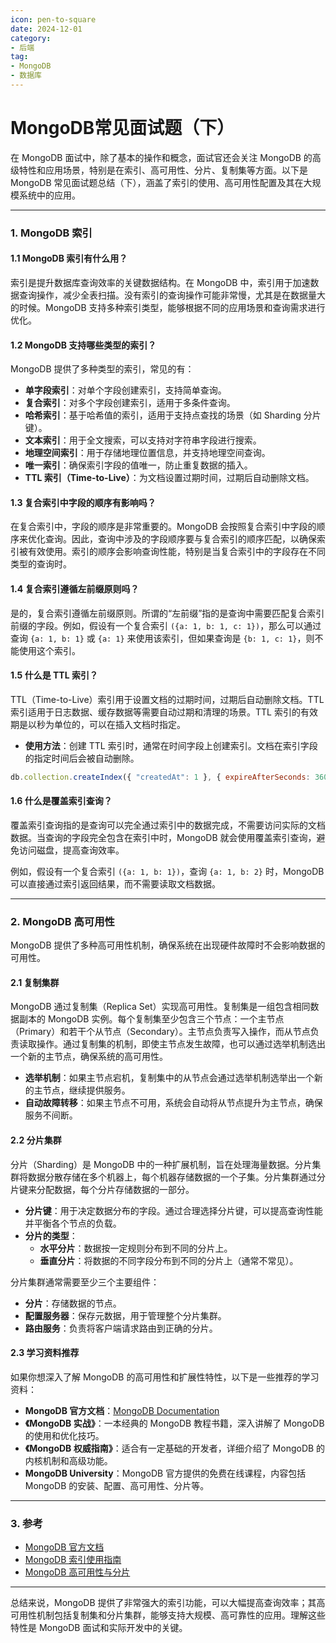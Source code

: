 ```yaml
---
icon: pen-to-square
date: 2024-12-01
category:
- 后端
tag:
- MongoDB
- 数据库
---
```

# MongoDB常见面试题（下）


在 MongoDB 面试中，除了基本的操作和概念，面试官还会关注 MongoDB 的高级特性和应用场景，特别是在索引、高可用性、分片、复制集等方面。以下是 MongoDB 常见面试题总结（下），涵盖了索引的使用、高可用性配置及其在大规模系统中的应用。

---

### 1. **MongoDB 索引**

#### 1.1 **MongoDB 索引有什么用？**

索引是提升数据库查询效率的关键数据结构。在 MongoDB 中，索引用于加速数据查询操作，减少全表扫描。没有索引的查询操作可能非常慢，尤其是在数据量大的时候。MongoDB 支持多种索引类型，能够根据不同的应用场景和查询需求进行优化。

#### 1.2 **MongoDB 支持哪些类型的索引？**

MongoDB 提供了多种类型的索引，常见的有：

- **单字段索引**：对单个字段创建索引，支持简单查询。
- **复合索引**：对多个字段创建索引，适用于多条件查询。
- **哈希索引**：基于哈希值的索引，适用于支持点查找的场景（如 Sharding 分片键）。
- **文本索引**：用于全文搜索，可以支持对字符串字段进行搜索。
- **地理空间索引**：用于存储地理位置信息，并支持地理空间查询。
- **唯一索引**：确保索引字段的值唯一，防止重复数据的插入。
- **TTL 索引（Time-to-Live）**：为文档设置过期时间，过期后自动删除文档。

#### 1.3 **复合索引中字段的顺序有影响吗？**

在复合索引中，字段的顺序是非常重要的。MongoDB 会按照复合索引中字段的顺序来优化查询。因此，查询中涉及的字段顺序要与复合索引的顺序匹配，以确保索引被有效使用。索引的顺序会影响查询性能，特别是当复合索引中的字段存在不同类型的查询时。

#### 1.4 **复合索引遵循左前缀原则吗？**

是的，复合索引遵循左前缀原则。所谓的“左前缀”指的是查询中需要匹配复合索引前缀的字段。例如，假设有一个复合索引 `({a: 1, b: 1, c: 1})`，那么可以通过查询 `{a: 1, b: 1}` 或 `{a: 1}` 来使用该索引，但如果查询是 `{b: 1, c: 1}`，则不能使用这个索引。

#### 1.5 **什么是 TTL 索引？**

TTL（Time-to-Live）索引用于设置文档的过期时间，过期后自动删除文档。TTL 索引适用于日志数据、缓存数据等需要自动过期和清理的场景。TTL 索引的有效期是以秒为单位的，可以在插入文档时指定。

- **使用方法**：创建 TTL 索引时，通常在时间字段上创建索引。文档在索引字段的指定时间后会被自动删除。

```js
db.collection.createIndex({ "createdAt": 1 }, { expireAfterSeconds: 3600 });
```

#### 1.6 **什么是覆盖索引查询？**

覆盖索引查询指的是查询可以完全通过索引中的数据完成，不需要访问实际的文档数据。当查询的字段完全包含在索引中时，MongoDB 就会使用覆盖索引查询，避免访问磁盘，提高查询效率。

例如，假设有一个复合索引 `({a: 1, b: 1})`，查询 `{a: 1, b: 2}` 时，MongoDB 可以直接通过索引返回结果，而不需要读取文档数据。

---

### 2. **MongoDB 高可用性**

MongoDB 提供了多种高可用性机制，确保系统在出现硬件故障时不会影响数据的可用性。

#### 2.1 **复制集群**

MongoDB 通过复制集（Replica Set）实现高可用性。复制集是一组包含相同数据副本的 MongoDB 实例。每个复制集至少包含三个节点：一个主节点（Primary）和若干个从节点（Secondary）。主节点负责写入操作，而从节点负责读取操作。通过复制集的机制，即使主节点发生故障，也可以通过选举机制选出一个新的主节点，确保系统的高可用性。

- **选举机制**：如果主节点宕机，复制集中的从节点会通过选举机制选举出一个新的主节点，继续提供服务。
- **自动故障转移**：如果主节点不可用，系统会自动将从节点提升为主节点，确保服务不间断。

#### 2.2 **分片集群**

分片（Sharding）是 MongoDB 中的一种扩展机制，旨在处理海量数据。分片集群将数据分散存储在多个机器上，每个机器存储数据的一个子集。分片集群通过分片键来分配数据，每个分片存储数据的一部分。

- **分片键**：用于决定数据分布的字段。通过合理选择分片键，可以提高查询性能并平衡各个节点的负载。
- **分片的类型**：
    - **水平分片**：数据按一定规则分布到不同的分片上。
    - **垂直分片**：将数据的不同字段分布到不同的分片上（通常不常见）。

分片集群通常需要至少三个主要组件：
- **分片**：存储数据的节点。
- **配置服务器**：保存元数据，用于管理整个分片集群。
- **路由服务**：负责将客户端请求路由到正确的分片。

#### 2.3 **学习资料推荐**

如果你想深入了解 MongoDB 的高可用性和扩展性特性，以下是一些推荐的学习资料：

- **MongoDB 官方文档**：[MongoDB Documentation](https://www.mongodb.com/docs/)
- **《MongoDB 实战》**：一本经典的 MongoDB 教程书籍，深入讲解了 MongoDB 的使用和优化技巧。
- **《MongoDB 权威指南》**：适合有一定基础的开发者，详细介绍了 MongoDB 的内核机制和高级功能。
- **MongoDB University**：MongoDB 官方提供的免费在线课程，内容包括 MongoDB 的安装、配置、高可用性、分片等。

---

### 3. **参考**

- [MongoDB 官方文档](https://www.mongodb.com/docs/)
- [MongoDB 索引使用指南](https://www.mongodb.com/docs/manual/indexes/)
- [MongoDB 高可用性与分片](https://www.mongodb.com/docs/manual/sharding/)

--- 

总结来说，MongoDB 提供了非常强大的索引功能，可以大幅提高查询效率；其高可用性机制包括复制集和分片集群，能够支持大规模、高可靠性的应用。理解这些特性是 MongoDB 面试和实际开发中的关键。